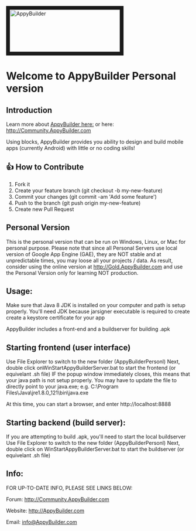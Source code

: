 <img src="https://github.com/AppyBuilder/AppyBuilder-Source/blob/master/appinventor/aiplayapp/assets/Title.png" alt="AppyBuilder" width="301" height="115" border="10" />

# Welcome to AppyBuilder Personal version

## Introduction

Learn more about [AppyBuilder here:](http://help.AppyBuilder.com) or here: http://Community.AppyBuilder.com

Using blocks, AppyBuilder provides you ability to design and build mobile apps (currently Android) with little or no coding skills!
<img src="https://help.appybuilder.com/assets/tutRatingBar3.png" alt="" />

## 👍 How to Contribute
1. Fork it
2. Create your feature branch (git checkout -b my-new-feature)
3. Commit your changes (git commit -am 'Add some feature')
4. Push to the branch (git push origin my-new-feature)
5. Create new Pull Request

## Personal Version
This is the personal version that can be run on Windows, Linux, or Mac for personal purpose.
Please note that since all Personal Servers use local version of Google App Engine (GAE), they are NOT stable and at unpredictable times, you may loose all your projects / data. As result, consider using the online version at http://Gold.AppyBuilder.com and use the Personal Version only for learning NOT production.

## Usage:
Make sure that Java 8 JDK is installed on your computer and path is setup properly.
You'll need JDK because jarsigner executable is required to create create a keystore certificate for your app

AppyBuilder includes a front-end and a buildserver for building .apk

## Starting frontend (user interface)
Use File Explorer to switch to the new folder (AppyBuilderPersonl)
Next, double click onWinStartAppyBuilderServer.bat to start the frontend (or equivelant .sh file)
  IF the popup window immediately closes, this means that your java path is not setup properly.
    You may have to update the file to directly point to your java.exe; e.g.
    C:\Program Files\Java\jre1.8.0_121\bin\java.exe
    
   At this time, you can start a browser, and enter http://localhost:8888 

## Starting backend (build server):
If you are attempting to build .apk, you'll need to start the local buildserver
Use File Explorer to switch to the new folder (AppyBuilderPersonl)
Next, double click on WinStartAppyBuilderServer.bat to start the buildserver (or equivelant .sh file)


## Info:
FOR UP-TO-DATE INFO, PLEASE SEE LINKS BELOW:

Forum: http://Community.AppyBuilder.com

Website: http://AppyBuilder.com

Email: info@AppyBuilder.com

